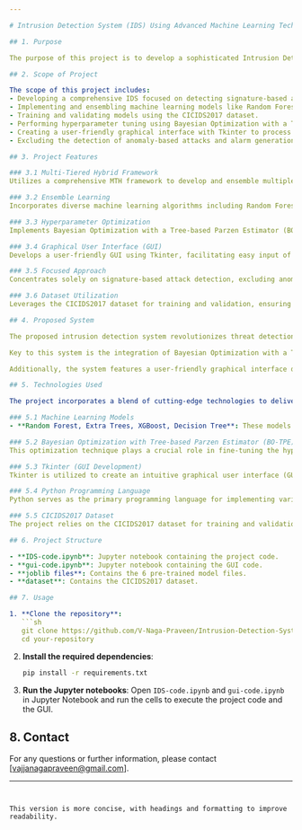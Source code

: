 ```yaml
---

# Intrusion Detection System (IDS) Using Advanced Machine Learning Techniques(Multi-Tiered-Hybrid architecture)

## 1. Purpose

The purpose of this project is to develop a sophisticated Intrusion Detection System (IDS) that leverages advanced machine learning techniques to accurately detect and classify signature-based cyber-attacks. By employing a Multi-Threaded Hybrid (MTH) framework and optimizing model performance through Bayesian Optimization with a Tree-based Parzen Estimator (BO-TPE), the project aims to enhance the reliability and effectiveness of cybersecurity measures. The inclusion of a user-friendly graphical interface built with Tkinter ensures practical usability, allowing for efficient processing of input attributes and precise attack identification.

## 2. Scope of Project

The scope of this project includes:
- Developing a comprehensive IDS focused on detecting signature-based attacks.
- Implementing and ensembling machine learning models like Random Forest, Extra Trees, XGBoost, and Decision Tree.
- Training and validating models using the CICIDS2017 dataset.
- Performing hyperparameter tuning using Bayesian Optimization with a Tree-based Parzen Estimator (BO-TPE).
- Creating a user-friendly graphical interface with Tkinter to process 77 input attributes for accurate attack identification.
- Excluding the detection of anomaly-based attacks and alarm generation functionalities.

## 3. Project Features

### 3.1 Multi-Tiered Hybrid Framework
Utilizes a comprehensive MTH framework to develop and ensemble multiple machine learning models for effective intrusion detection.

### 3.2 Ensemble Learning
Incorporates diverse machine learning algorithms including Random Forest, Extra Trees, XGBoost, and Decision Tree for enhanced detection of signature-based attacks.

### 3.3 Hyperparameter Optimization
Implements Bayesian Optimization with a Tree-based Parzen Estimator (BO-TPE) to fine-tune model parameters.

### 3.4 Graphical User Interface (GUI)
Develops a user-friendly GUI using Tkinter, facilitating easy input of 77 attributes and providing clear output regarding detected attack types.

### 3.5 Focused Approach
Concentrates solely on signature-based attack detection, excluding anomaly-based attacks, to provide precise and efficient cybersecurity measures.

### 3.6 Dataset Utilization
Leverages the CICIDS2017 dataset for training and validation, ensuring robustness and reliability in detecting known signature-based attacks.

## 4. Proposed System

The proposed intrusion detection system revolutionizes threat detection by leveraging advanced machine learning techniques. Unlike conventional signature-based systems, this approach emphasizes the utilization of ensemble learning models, including Random Forest, Extra Trees, XGBoost, and Decision Tree. Trained on a comprehensive dataset, these models can detect known attacks with higher accuracy while also adapting to novel threats.

Key to this system is the integration of Bayesian Optimization with a Tree-based Parzen Estimator (BO-TPE) for hyperparameter tuning. This optimization technique enhances model performance by fine-tuning parameters, improving their ability to distinguish between genuine threats and benign network traffic.

Additionally, the system features a user-friendly graphical interface developed using Tkinter, enabling users to input network traffic attributes and receive real-time feedback on detected attacks. Focusing on accurate detection of known signature-based attacks and providing a seamless user experience, this system aims to significantly enhance cybersecurity measures in modern networks.

## 5. Technologies Used

The project incorporates a blend of cutting-edge technologies to deliver an efficient and robust intrusion detection system:

### 5.1 Machine Learning Models
- **Random Forest, Extra Trees, XGBoost, Decision Tree**: These models form the backbone of the intrusion detection system, leveraging ensemble learning techniques to enhance detection accuracy.

### 5.2 Bayesian Optimization with Tree-based Parzen Estimator (BO-TPE)
This optimization technique plays a crucial role in fine-tuning the hyperparameters of the machine learning models.

### 5.3 Tkinter (GUI Development)
Tkinter is utilized to create an intuitive graphical user interface (GUI) for the intrusion detection system.

### 5.4 Python Programming Language
Python serves as the primary programming language for implementing various components of the system.

### 5.5 CICIDS2017 Dataset
The project relies on the CICIDS2017 dataset for training and validation purposes.

## 6. Project Structure

- **IDS-code.ipynb**: Jupyter notebook containing the project code.
- **gui-code.ipynb**: Jupyter notebook containing the GUI code.
- **joblib files**: Contains the 6 pre-trained model files.
- **dataset**: Contains the CICIDS2017 dataset.

## 7. Usage

1. **Clone the repository**:
   ```sh
   git clone https://github.com/V-Naga-Praveen/Intrusion-Detection-System-Using-ML.git
   cd your-repository
   ```

2. **Install the required dependencies**:
   ```sh
   pip install -r requirements.txt
   ```

3. **Run the Jupyter notebooks**:
   Open `IDS-code.ipynb` and `gui-code.ipynb` in Jupyter Notebook and run the cells to execute the project code and the GUI.

## 8. Contact

For any questions or further information, please contact [vajjanagapraveen@gmail.com].

---
```


This version is more concise, with headings and formatting to improve readability.

